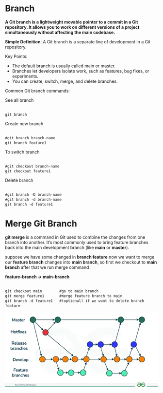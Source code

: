# Branch
**A Git branch is a lightweight movable pointer to a commit in a Git repository. It allows you to work on different versions of a project simultaneously without affecting the main codebase.**

**Simple Definition**: A Git branch is a separate line of development in a Git repository.

Key Points:
- The default branch is usually called main or master.
- Branches let developers isolate work, such as features, bug fixes, or experiments.
- You can create, switch, merge, and delete branches.

Common Git branch commands:

See all branch
<pre><code>
git branch
</code></pre>

Create new branch
<pre><code>
#git branch branch-name
git branch feature1
</code></pre>

To switch branch
<pre><code>
#git checkout branch-name
git checkout feature1
</code></pre>

Delete branch
<pre><code>
#git branch -D branch-name
#git branch -d branch-name
git branch -d feature1
</code></pre>

# Merge Git Branch

**git merge** is a command in Git used to combine the changes from one branch into another. It’s most commonly used to bring feature branches back into the main development branch (like **main** or **master**).

suppose we have some changed in **branch feature** now we want to merge our **feature branch** changes into **main branch**, so first we checkout to **main branch** after that we run merge command 

**feature-branch -> main-branch**
<pre><code>
git checkout main        #go to main branch
git merge feature1       #merge feature branch to main
git branch -d feature1   #(optional) if we want to delete branch feature
</code></pre>

![git-reset](https://github.com/herrry107/git/blob/main/images/branch-strategies.png)


